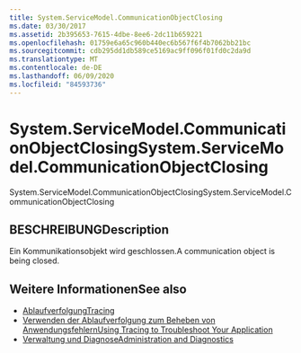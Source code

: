 ```yaml
---
title: System.ServiceModel.CommunicationObjectClosing
ms.date: 03/30/2017
ms.assetid: 2b395653-7615-4dbe-8ee6-2dc11b659221
ms.openlocfilehash: 01759e6a65c960b440ec6b567f6f4b7062bb21bc
ms.sourcegitcommit: cdb295dd1db589ce5169ac9ff096f01fd0c2da9d
ms.translationtype: MT
ms.contentlocale: de-DE
ms.lasthandoff: 06/09/2020
ms.locfileid: "84593736"
---
```

# <a name="systemservicemodelcommunicationobjectclosing"></a><span data-ttu-id="16b57-102">System.ServiceModel.CommunicationObjectClosing</span><span class="sxs-lookup"><span data-stu-id="16b57-102">System.ServiceModel.CommunicationObjectClosing</span></span>
<span data-ttu-id="16b57-103">System.ServiceModel.CommunicationObjectClosing</span><span class="sxs-lookup"><span data-stu-id="16b57-103">System.ServiceModel.CommunicationObjectClosing</span></span>  
  
## <a name="description"></a><span data-ttu-id="16b57-104">BESCHREIBUNG</span><span class="sxs-lookup"><span data-stu-id="16b57-104">Description</span></span>  
 <span data-ttu-id="16b57-105">Ein Kommunikationsobjekt wird geschlossen.</span><span class="sxs-lookup"><span data-stu-id="16b57-105">A communication object is being closed.</span></span>  
  
## <a name="see-also"></a><span data-ttu-id="16b57-106">Weitere Informationen</span><span class="sxs-lookup"><span data-stu-id="16b57-106">See also</span></span>

- [<span data-ttu-id="16b57-107">Ablaufverfolgung</span><span class="sxs-lookup"><span data-stu-id="16b57-107">Tracing</span></span>](index.md)
- [<span data-ttu-id="16b57-108">Verwenden der Ablaufverfolgung zum Beheben von Anwendungsfehlern</span><span class="sxs-lookup"><span data-stu-id="16b57-108">Using Tracing to Troubleshoot Your Application</span></span>](using-tracing-to-troubleshoot-your-application.md)
- [<span data-ttu-id="16b57-109">Verwaltung und Diagnose</span><span class="sxs-lookup"><span data-stu-id="16b57-109">Administration and Diagnostics</span></span>](../index.md)
